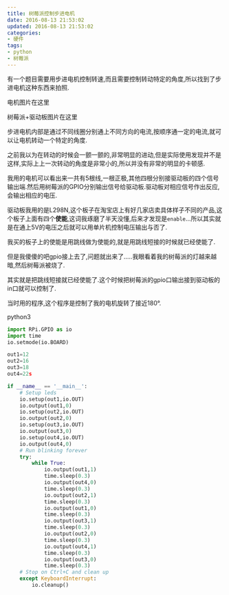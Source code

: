```yaml
---
title: 树莓派控制步进电机
date: 2016-08-13 21:53:02
updated: 2016-08-13 21:53:02
categories:
- 硬件
tags:
- python
- 树莓派
---
```


有一个题目需要用步进电机控制转速,而且需要控制转动特定的角度,所以找到了步进电机这种东西来拍照.

电机图片在这里

树莓派+驱动板图片在这里
<!--more-->
步进电机内部是通过不同线圈分别通上不同方向的电流,按顺序通一定的电流,就可以让电机转动一个特定的角度.

之前我以为在转动的时候会一颤一颤的,非常明显的进动,但是实际使用发现并不是这样,实际上上一次转动的角度是非常小的,所以并没有非常的明显的卡顿感.

我用的电机可以看出来一共有5根线,一根正极,其他四根分别接驱动板的四个信号输出端.然后用树莓派的GPIO分别输出信号给驱动板.驱动板对相应信号作出反应,会输出相应的电压.

驱动板我用的是L298N,这个板子在淘宝店上有好几家店卖具体样子不同的产品,这个板子上面有四个**使能**,这词我琢磨了半天没懂,后来才发现是`enable`...所以其实就是在通上5V的电压之后就可以用单片机控制电压输出与否了.

我买的板子上的使能是用跳线做为使能的,就是用跳线短接的时候就已经使能了.

但是我傻傻的吧gpio接上去了,问题就出来了.....我眼看着我的树莓派的灯越来越暗,然后树莓派被烧了.

其实就是把跳线短接就已经使能了.这个时候把树莓派的gpio口输出接到驱动板的in口就可以控制了.

当时用的程序,这个程序是控制了我的电机旋转了接近180°.

python3

```python
import RPi.GPIO as io
import time
io.setmode(io.BOARD)

out1=12
out2=16
out3=18
out4=22s

if __name__ == '__main__':
    # Setup leds
    io.setup(out1,io.OUT)
    io.output(out1,0)
    io.setup(out2,io.OUT)
    io.output(out2,0)
    io.setup(out3,io.OUT)
    io.output(out3,0)
    io.setup(out4,io.OUT)
    io.output(out4,0)
    # Run blinking forever
    try:
        while True:
            io.output(out1,1)
            time.sleep(0.3)
            io.output(out4,0)
            time.sleep(0.3)
            io.output(out2,1)
            time.sleep(0.3)
            io.output(out1,0)
            time.sleep(0.3)
            io.output(out3,1)
            time.sleep(0.3)
            io.output(out2,0)
            time.sleep(0.3)
            io.output(out4,1)
            time.sleep(0.3)
            io.output(out3,0)
            time.sleep(0.3)
    # Stop on Ctrl+C and clean up
    except KeyboardInterrupt:
        io.cleanup()
```
